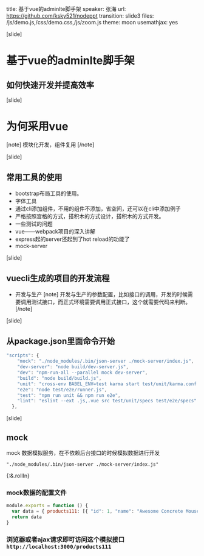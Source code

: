 title: 基于vue的adminlte脚手架
speaker: 张海
url: https://github.com/ksky521/nodeppt
transition: slide3
files: /js/demo.js,/css/demo.css,/js/zoom.js
theme: moon
usemathjax: yes

[slide]
# 基于vue的adminlte脚手架
## 如何快速开发并提高效率

[slide]
# 为何采用vue
[note]
模块化开发，组件复用
[/note]

[slide]
## 常用工具的使用
- bootstrap布局工具的使用。
- 字体工具
- 通过cli添加组件，不用的组件不添加，省空间，还可以在cli中添加例子
- 严格按照宫格的方式，搭积木的方式设计，搭积木的方式开发。
- 一些测试的问题
- vue——webpack项目的深入讲解
- express起的server还起到了hot reload的功能了
- mock-server

[slide]
## vuecli生成的项目的开发流程
- 开发与生产
[note]
开发与生产的参数配置，比如接口的调用，开发的时候需要调用测试接口，而正式环境需要调用正式接口，这个就需要代码来判断。
[/note]

[slide]
## 从package.json里面命令开始
```javascript
"scripts": {
    "mock": "./node_modules/.bin/json-server ./mock-server/index.js",
    "dev-server": "node build/dev-server.js",
    "dev": "npm-run-all --parallel mock dev-server",
    "build": "node build/build.js",
    "unit": "cross-env BABEL_ENV=test karma start test/unit/karma.conf.js --single-run",
    "e2e": "node test/e2e/runner.js",
    "test": "npm run unit && npm run e2e",
    "lint": "eslint --ext .js,.vue src test/unit/specs test/e2e/specs"
  },
```

[slide]
## mock 
mock 数据模拟服务，在不依赖后台接口的时候模拟数据进行开发<br>
```
"./node_modules/.bin/json-server ./mock-server/index.js"
```
{:&.rollIn}
### mock数据的配置文件
```javascript
module.exports = function () {
  var data = { products111: [{ "id": 1, "name": "Awesome Concrete Mouse", "color": "maroon", "department": "Health", "price": "265.00", "adjective": "Handmade", "material": "Steel", "product": "Chips" }] }
  return data
}
```
### 浏览器或者ajax请求即可访问这个模拟接口<br>``http://localhost:3000/products111``